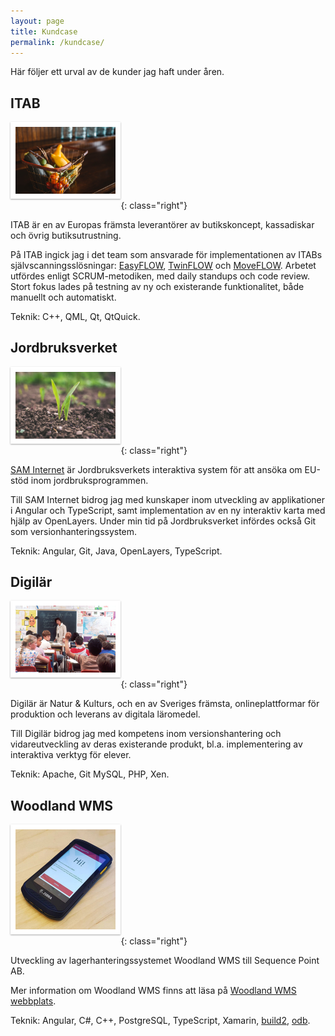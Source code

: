 ```yaml
---
layout: page
title: Kundcase
permalink: /kundcase/
---
```


<style>
h1, h2, h3, h4, h5, h6 {
	clear: both;
}

img {
	box-sizing: border-box;
	margin-bottom: 1rem;
	border: 0.5rem solid white;
	box-shadow: 0 1px 3px rgba(0,0,0,0.12), 0 1px 2px rgba(0,0,0,0.24);
}

@media(min-width: 40rem) {
	img {
		max-width: 35%;
	}
	img.left {
		float: left;
		margin-right: 1rem;
	}
	img.right {
		float: right;
		margin-left: 1rem;
	}
}
</style>

Här följer ett urval av de kunder jag haft under åren.

## ITAB

![Kundkorg](/images/cart.jpg){: class="right"}

ITAB är en av Europas främsta leverantörer av butikskoncept, kassadiskar och
övrig butiksutrustning.

På ITAB ingick jag i det team som ansvarade för implementationen av ITABs
självscanningsslösningar:
[EasyFLOW](https://itab.com/sv/itab/checkout/self-checkouts/),
[TwinFLOW](https://itab.com/sv/itab/checkout/self-checkouts/)
och
[MoveFLOW](https://itab.com/sv/itab/checkout/self-checkouts/).
Arbetet utfördes enligt SCRUM-metodiken, med daily standups och code review.
Stort fokus lades på testning av ny och existerande funktionalitet, både
manuellt och automatiskt.

Teknik: C++, QML, Qt, QtQuick.

## Jordbruksverket

![Jordbruk](/images/agriculture.jpg){: class="right"}

[SAM Internet](https://jordbruksverket.se/e-tjanster-och-databaser/e-tjanster-stod/sam-internet)
är Jordbruksverkets interaktiva system för att ansöka om EU-stöd
inom jordbruksprogrammen.

Till SAM Internet bidrog jag med kunskaper inom utveckling av applikationer i
Angular och TypeScript, samt implementation av en ny interaktiv karta med hjälp
av OpenLayers. Under min tid på Jordbruksverket infördes också Git som
versionhanteringssystem.

Teknik: Angular, Git, Java, OpenLayers, TypeScript.

## Digilär

![Utbildning](/images/education.jpg){: class="right"}

Digilär är Natur & Kulturs, och en av Sveriges främsta, onlineplattformar för
produktion och leverans av digitala läromedel.

Till Digilär bidrog jag med kompetens inom versionshantering och
vidareutveckling av deras existerande produkt, bl.a. implementering av
interaktiva verktyg för elever.

Teknik: Apache, Git MySQL, PHP, Xen.

## Woodland WMS 

![Woodland WMS](/images/woodland-wms.jpg){: class="right"}

Utveckling av lagerhanteringssystemet Woodland WMS till Sequence Point AB.

Mer information om Woodland WMS finns att läsa på [Woodland WMS webbplats].

Teknik: Angular, C#, C++, PostgreSQL, TypeScript, Xamarin, [build2], [odb].

[build2]: https://build2.org/
[odb]: https://codesynthesis.com/products/odb/
[Woodland WMS webbplats]: https://woodland-wms.se/
